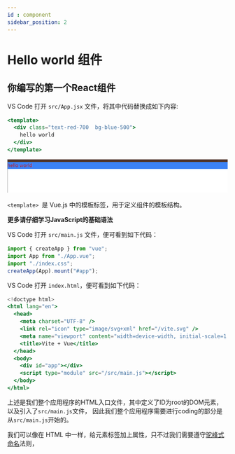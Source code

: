 ```yaml
---
id : component
sidebar_position: 2
---
```


# Hello world 组件


## 你编写的第一个React组件

VS Code 打开 `src/App.jsx` 文件，将其中代码替换成如下内容:

```jsx
<template>
  <div class="text-red-700  bg-blue-500">
    hello world
  </div>
</template>
```
![](./img/2_4.png)

`<template> `是 Vue.js 中的模板标签，用于定义组件的模板结构。

**更多请仔细学习JavaScript的基础语法**

VS Code 打开 `src/main.js` 文件，便可看到如下代码：

```jsx
import { createApp } from "vue";
import App from "./App.vue";
import "./index.css";
createApp(App).mount("#app");

```


VS Code 打开 `index.html`，便可看到如下代码：

```jsx
<!doctype html>
<html lang="en">
  <head>
    <meta charset="UTF-8" />
    <link rel="icon" type="image/svg+xml" href="/vite.svg" />
    <meta name="viewport" content="width=device-width, initial-scale=1.0" />
    <title>Vite + Vue</title>
  </head>
  <body>
    <div id="app"></div>
    <script type="module" src="/src/main.js"></script>
  </body>
</html>
```

上述是我们整个应用程序的HTML入口文件，其中定义了ID为root的DOM元素，以及引入了`src/main.js`文件，
因此我们整个应用程序需要进行coding的部分是从`src/main.js`开始的。

我们可以像在 HTML 中一样，给元素标签加上属性，只不过我们需要遵守[驼峰式命名](https://baike.baidu.com/item/%E9%A9%BC%E5%B3%B0%E5%91%BD%E5%90%8D%E6%B3%95/7560610?fromtitle=%E9%AA%86%E9%A9%BC%E5%91%BD%E5%90%8D%E6%B3%95&fromid=7794053)法则，

<!-- ## JSX 语法

首先我们来看一下 React 引以为傲的特性之一 -- JSX。
它允许我们在 JS 代码中使用 XML 语法来编写用户界面，使得我们可以充分的利用 JS 的强大特性来操作用户界面。

一个React函数式组件的 return 的内容就为这个组件所将渲染的内容。比如说如下代码：

```jsx
function App() {
  return (
    <div>Hello, World
  	</div>
  );
}
```

这里的 `<div>Hello, World</div>` 是一段 JSX 代码，它最终会被 Babel 转译成下面这段 JS 代码:

```javascript
import { jsx as _jsx } from "react/jsx-runtime";
function App() {
  return /*#__PURE__*/ _jsx("div", {
    children: "Hello world"
  });
}
```

React会将如上代码使用ReactDOM 的 render 方法渲染，最终显示在屏幕上的就是 Hello, World" 内容。

### JSX 变量使用

因为 JSX 最终会被编译成一个 JS 对象，所以我们可以把它当做一个 JS 对象使用，
它享有和一个 JS 对象同等的地位，比如可以将其赋值给一个变量，我们修改上面代码中如下：

```jsx
function App() {
  const element = <div> Hello world </div>
  return element;
}
```

### 在 JSX 中使用变量

我们可以使用大括号 {} 在 JSX 中动态的插入变量值，我们修改上面代码中如下：

```jsx
function App() {
  const content = "World";
  const element = <div>Hello, {content}</div>;
  return element;
}
```

### JSX 中使用 JSX

我们可以在 JSX 中再包含 JSX，这样我们编写任意层次的 HTML 结构：

```jsx
function App() {
const element = <li>Hello, World</li>;
  return (
    <div>
      <ul>
        {element}
      </ul>
    </div>
  );
}
```

### JSX 中添加节点属性

我们可以像在 HTML 中一样，给元素标签加上属性，只不过我们需要遵守[驼峰式命名](https://baike.baidu.com/item/%E9%A9%BC%E5%B3%B0%E5%91%BD%E5%90%8D%E6%B3%95/7560610?fromtitle=%E9%AA%86%E9%A9%BC%E5%91%BD%E5%90%8D%E6%B3%95&fromid=7794053)法则，

```jsx
const element = <div dataIndex="0">Hello, World</div>;
```

:::caution

在 JSX 中所有的属性都要更换成驼峰式命名，比如 `onclick` 要改成 `onClick`，
唯一比较特殊的就是 `class`，因为在 JS 中 `class` 是保留字，我们要把 `class` 改成 `className` 。

```jsx
const element = <div className="app">Hello, World</div>;
```

::: -->
<!-- TODO:解释基本语法？ -->
